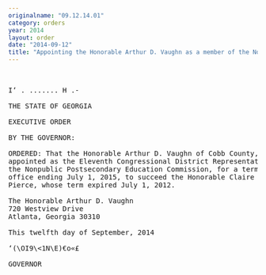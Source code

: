 ```yaml
---
originalname: "09.12.14.01"
category: orders
year: 2014
layout: order
date: "2014-09-12"
title: "Appointing the Honorable Arthur D. Vaughn as a member of the Nonpublic Postsecondary Education Commission"
---
```

<pre>
 

I‘ . ....... H .-

THE STATE OF GEORGIA

EXECUTIVE ORDER

BY THE GOVERNOR:

ORDERED: That the Honorable Arthur D. Vaughn of Cobb County, Georgia, is
appointed as the Eleventh Congressional District Representative on
the Nonpublic Postsecondary Education Commission, for a term of
office ending July 1, 2015, to succeed the Honorable Claire Dupree
Pierce, whose term expired July 1, 2012.

The Honorable Arthur D. Vaughn
720 Westview Drive
Atlanta, Georgia 30310

This twelfth day of September, 2014

‘(\OI9\<1N\E)€o«£

GOVERNOR

</pre>
